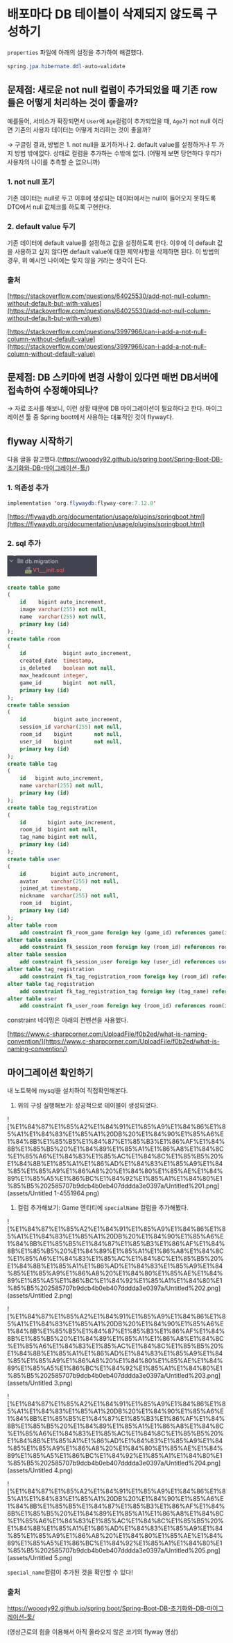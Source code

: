 # 배포마다 DB 테이블이 삭제되지 않도록 구성하기

`properties` 파일에 아래의 설정을 추가하여 해결했다.

```java
spring.jpa.hibernate.ddl-auto=validate
```

## 문제점: 새로운 not null 컬럼이 추가되었을 때 기존 row들은 어떻게 처리하는 것이 좋을까?

예를들어, 서비스가 확장되면서 `User`에 `Age`컬럼이  추가되었을 때, `Age`가 not null 이라면 기존의 사용자 데이터는 어떻게 처리하는 것이 좋을까?

→ 구글링 결과, 방법은 1. not null을 포기하거나 2. default value를 설정하거나 두 가지 방법 밖에없다. 상태로 컬럼을 추가하는 수밖에 없다. (어떻게 보면 당연하다 우리가 사용자의 나이를 추측할 순 없으니까)

### 1. not null 포기

기존 데이터는 null로 두고 이후에 생성되는 데이터에서는 null이 들어오지 못하도록 DTO에서 null 값체크를 하도록 구현한다.

### 2. default value 두기

기존 데이터에 default value를 설정하고 값을 설정하도록 한다. 이후에 이 default 값을 사용하고 싶지 않다면 default value에 대한 제약사항을 삭제하면 된다. 이 방법의 경우, 위 예시인 나이에는 맞지 않을 거라는 생각이 든다.

### 출처

[https://stackoverflow.com/questions/64025530/add-not-null-column-without-default-but-with-values](https://stackoverflow.com/questions/64025530/add-not-null-column-without-default-but-with-values)

[https://stackoverflow.com/questions/3997966/can-i-add-a-not-null-column-without-default-value](https://stackoverflow.com/questions/3997966/can-i-add-a-not-null-column-without-default-value)

## 문제점: DB 스키마에 변경 사항이 있다면 매번 DB서버에 접속하여 수정해야되나?

→ 자료 조사를 해보니, 이런 상황 때문에 DB 마이그레이션이 필요하다고 한다. 마이그레이션 툴 중 Spring boot에서 사용하는 대표적인 것이 flyway다.

## flyway 시작하기

다음 글을 참고했다.([https://wooody92.github.io/spring boot/Spring-Boot-DB-초기화와-DB-마이그레이션-툴/](https://wooody92.github.io/spring%20boot/Spring-Boot-DB-%EC%B4%88%EA%B8%B0%ED%99%94%EC%99%80-DB-%EB%A7%88%EC%9D%B4%EA%B7%B8%EB%A0%88%EC%9D%B4%EC%85%98-%ED%88%B4/))

### 1. 의존성 추가

```java
implementation 'org.flywaydb:flyway-core:7.12.0'
```

[https://flywaydb.org/documentation/usage/plugins/springboot.html](https://flywaydb.org/documentation/usage/plugins/springboot.html)

### 2. sql 추가

![%E1%84%87%E1%85%A2%E1%84%91%E1%85%A9%E1%84%86%E1%85%A1%E1%84%83%E1%85%A1%20DB%20%E1%84%90%E1%85%A6%E1%84%8B%E1%85%B5%E1%84%87%E1%85%B3%E1%86%AF%E1%84%8B%E1%85%B5%20%E1%84%89%E1%85%A1%E1%86%A8%E1%84%8C%E1%85%A6%E1%84%83%E1%85%AC%E1%84%8C%E1%85%B5%20%E1%84%8B%E1%85%A1%E1%86%AD%E1%84%83%E1%85%A9%E1%84%85%E1%85%A9%E1%86%A8%20%E1%84%80%E1%85%AE%E1%84%89%E1%85%A5%E1%86%BC%E1%84%92%E1%85%A1%E1%84%80%E1%85%B5%202585707b9dcb4b0eb407dddda3e0397a/Untitled.png](assets/Untitled.png)

```sql
create table game
(
    id    bigint auto_increment,
    image varchar(255) not null,
    name  varchar(255) not null,
    primary key (id)
);
create table room
(
    id            bigint auto_increment,
    created_date  timestamp,
    is_deleted    boolean not null,
    max_headcount integer,
    game_id       bigint  not null,
    primary key (id)
);
create table session
(
    id         bigint auto_increment,
    session_id varchar(255) not null,
    room_id    bigint       not null,
    user_id    bigint       not null,
    primary key (id)
);
create table tag
(
    id   bigint auto_increment,
    name varchar(255) not null,
    primary key (id)
);
create table tag_registration
(
    id       bigint auto_increment,
    room_id  bigint not null,
    tag_name bigint not null,
    primary key (id)
);
create table user
(
    id        bigint auto_increment,
    avatar    varchar(255) not null,
    joined_at timestamp,
    nickname  varchar(255) not null,
    room_id   bigint,
    primary key (id)
);
alter table room
    add constraint fk_room_game foreign key (game_id) references game(id);
alter table session
    add constraint fk_session_room foreign key (room_id) references room(id);
alter table session
    add constraint fk_session_user foreign key (user_id) references user(id);
alter table tag_registration
    add constraint fk_tag_registration_room foreign key (room_id) references room(id);
alter table tag_registration
    add constraint fk_tag_registration_tag foreign key (tag_name) references tag(id);
alter table user
    add constraint fk_user_room foreign key (room_id) references room(id);
```

constraint 네이밍은 아래의 컨벤션을 사용했다.

[https://www.c-sharpcorner.com/UploadFile/f0b2ed/what-is-naming-convention/](https://www.c-sharpcorner.com/UploadFile/f0b2ed/what-is-naming-convention/)

## 마이그레이션 확인하기

내 노트북에 mysql을 설치하여 직접확인해본다.

1. 위의 구성 실행해보기: 성공적으로 테이블이 생성되었다.

![%E1%84%87%E1%85%A2%E1%84%91%E1%85%A9%E1%84%86%E1%85%A1%E1%84%83%E1%85%A1%20DB%20%E1%84%90%E1%85%A6%E1%84%8B%E1%85%B5%E1%84%87%E1%85%B3%E1%86%AF%E1%84%8B%E1%85%B5%20%E1%84%89%E1%85%A1%E1%86%A8%E1%84%8C%E1%85%A6%E1%84%83%E1%85%AC%E1%84%8C%E1%85%B5%20%E1%84%8B%E1%85%A1%E1%86%AD%E1%84%83%E1%85%A9%E1%84%85%E1%85%A9%E1%86%A8%20%E1%84%80%E1%85%AE%E1%84%89%E1%85%A5%E1%86%BC%E1%84%92%E1%85%A1%E1%84%80%E1%85%B5%202585707b9dcb4b0eb407dddda3e0397a/Untitled%201.png](assets/Untitled 1-4551964.png)

1. 컬럼 추가해보기: Game 엔티티에 `specialName` 컬럼을 추가해봤다.

![%E1%84%87%E1%85%A2%E1%84%91%E1%85%A9%E1%84%86%E1%85%A1%E1%84%83%E1%85%A1%20DB%20%E1%84%90%E1%85%A6%E1%84%8B%E1%85%B5%E1%84%87%E1%85%B3%E1%86%AF%E1%84%8B%E1%85%B5%20%E1%84%89%E1%85%A1%E1%86%A8%E1%84%8C%E1%85%A6%E1%84%83%E1%85%AC%E1%84%8C%E1%85%B5%20%E1%84%8B%E1%85%A1%E1%86%AD%E1%84%83%E1%85%A9%E1%84%85%E1%85%A9%E1%86%A8%20%E1%84%80%E1%85%AE%E1%84%89%E1%85%A5%E1%86%BC%E1%84%92%E1%85%A1%E1%84%80%E1%85%B5%202585707b9dcb4b0eb407dddda3e0397a/Untitled%202.png](assets/Untitled 2.png)

![%E1%84%87%E1%85%A2%E1%84%91%E1%85%A9%E1%84%86%E1%85%A1%E1%84%83%E1%85%A1%20DB%20%E1%84%90%E1%85%A6%E1%84%8B%E1%85%B5%E1%84%87%E1%85%B3%E1%86%AF%E1%84%8B%E1%85%B5%20%E1%84%89%E1%85%A1%E1%86%A8%E1%84%8C%E1%85%A6%E1%84%83%E1%85%AC%E1%84%8C%E1%85%B5%20%E1%84%8B%E1%85%A1%E1%86%AD%E1%84%83%E1%85%A9%E1%84%85%E1%85%A9%E1%86%A8%20%E1%84%80%E1%85%AE%E1%84%89%E1%85%A5%E1%86%BC%E1%84%92%E1%85%A1%E1%84%80%E1%85%B5%202585707b9dcb4b0eb407dddda3e0397a/Untitled%203.png](assets/Untitled 3.png)

![%E1%84%87%E1%85%A2%E1%84%91%E1%85%A9%E1%84%86%E1%85%A1%E1%84%83%E1%85%A1%20DB%20%E1%84%90%E1%85%A6%E1%84%8B%E1%85%B5%E1%84%87%E1%85%B3%E1%86%AF%E1%84%8B%E1%85%B5%20%E1%84%89%E1%85%A1%E1%86%A8%E1%84%8C%E1%85%A6%E1%84%83%E1%85%AC%E1%84%8C%E1%85%B5%20%E1%84%8B%E1%85%A1%E1%86%AD%E1%84%83%E1%85%A9%E1%84%85%E1%85%A9%E1%86%A8%20%E1%84%80%E1%85%AE%E1%84%89%E1%85%A5%E1%86%BC%E1%84%92%E1%85%A1%E1%84%80%E1%85%B5%202585707b9dcb4b0eb407dddda3e0397a/Untitled%204.png](assets/Untitled 4.png)

![%E1%84%87%E1%85%A2%E1%84%91%E1%85%A9%E1%84%86%E1%85%A1%E1%84%83%E1%85%A1%20DB%20%E1%84%90%E1%85%A6%E1%84%8B%E1%85%B5%E1%84%87%E1%85%B3%E1%86%AF%E1%84%8B%E1%85%B5%20%E1%84%89%E1%85%A1%E1%86%A8%E1%84%8C%E1%85%A6%E1%84%83%E1%85%AC%E1%84%8C%E1%85%B5%20%E1%84%8B%E1%85%A1%E1%86%AD%E1%84%83%E1%85%A9%E1%84%85%E1%85%A9%E1%86%A8%20%E1%84%80%E1%85%AE%E1%84%89%E1%85%A5%E1%86%BC%E1%84%92%E1%85%A1%E1%84%80%E1%85%B5%202585707b9dcb4b0eb407dddda3e0397a/Untitled%205.png](assets/Untitled 5.png)

`special_name`컬럼이 추가된 것을 확인할 수 있다! 

### 출처

[https://wooody92.github.io/spring boot/Spring-Boot-DB-초기화와-DB-마이그레이션-툴/](https://wooody92.github.io/spring%20boot/Spring-Boot-DB-%EC%B4%88%EA%B8%B0%ED%99%94%EC%99%80-DB-%EB%A7%88%EC%9D%B4%EA%B7%B8%EB%A0%88%EC%9D%B4%EC%85%98-%ED%88%B4/)

(영상근로의 힘을 이용해서 아직 올라오지 않은 코기의 flyway 영상)